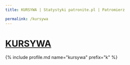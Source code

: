 ```yaml
---
title: KURSYWA | Statystyki patronite.pl | Patromierz

permalink: /kursywa
---
```


# [KURSYWA](https://patronite.pl/kursywa)

{% include profile.md name="kursywa" prefix="k" %}
